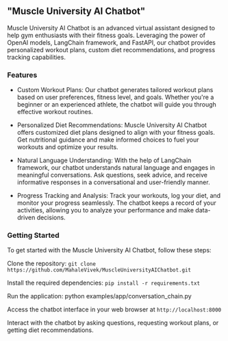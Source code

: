 ## "Muscle University AI Chatbot"

Muscle University AI Chatbot is an advanced virtual assistant designed to help gym enthusiasts with their fitness goals. Leveraging the power of OpenAI models, LangChain framework, and FastAPI, our chatbot provides personalized workout plans, custom diet recommendations, and progress tracking capabilities.

### Features
- Custom Workout Plans: Our chatbot generates tailored workout plans based on user preferences, fitness level, and goals. Whether you're a beginner or an experienced athlete, the chatbot will guide you through effective workout routines.

- Personalized Diet Recommendations: Muscle University AI Chatbot offers customized diet plans designed to align with your fitness goals. Get nutritional guidance and make informed choices to fuel your workouts and optimize your results.

- Natural Language Understanding: With the help of LangChain framework, our chatbot understands natural language and engages in meaningful conversations. Ask questions, seek advice, and receive informative responses in a conversational and user-friendly manner.

- Progress Tracking and Analysis: Track your workouts, log your diet, and monitor your progress seamlessly. The chatbot keeps a record of your activities, allowing you to analyze your performance and make data-driven decisions.

### Getting Started
To get started with the Muscle University AI Chatbot, follow these steps:

Clone the repository: `git clone https://github.com/MahaleVivek/MuscleUniversityAIChatbot.git`

Install the required dependencies: `pip install -r requirements.txt`

Run the application: python examples/app/conversation_chain.py

Access the chatbot interface in your web browser at `http://localhost:8000`

Interact with the chatbot by asking questions, requesting workout plans, or getting diet recommendations.

